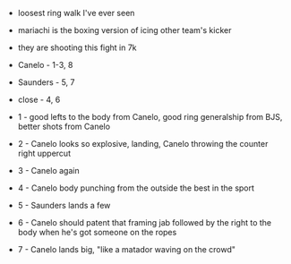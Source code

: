* loosest ring walk I've ever seen
* mariachi is the boxing version of icing other team's kicker
* they are shooting this fight in 7k

* Canelo - 1-3, 8
* Saunders - 5, 7
* close - 4, 6

* 1 - good lefts to the body from Canelo, good ring generalship from BJS, better shots from Canelo
* 2 - Canelo looks so explosive, landing, Canelo throwing the counter right uppercut
* 3 - Canelo again
* 4 - Canelo body punching from the outside the best in the sport
* 5 - Saunders lands a few
* 6 - Canelo should patent that framing jab followed by the right to the body when he's got someone on the ropes
* 7 - Canelo lands big, "like a matador waving on the crowd"
